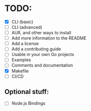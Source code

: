 # TODO:

- [x] CLI (basic)
- [ ] CLI (advanced)
- [ ] AUR, and other ways to install
- [ ] Add more information to the README
- [ ] Add a license
- [ ] Add a contributing guide
- [ ] Usable in your own Go projects
- [ ] Examples
- [ ] Comments and documentation
- [x] Makefile
- [ ] CI/CD

## Optional stuff:

- [ ] Node.js Bindings
